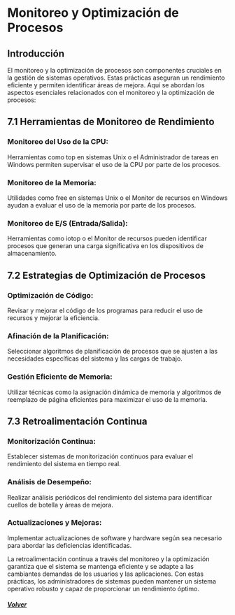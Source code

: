 # Monitoreo y Optimización de Procesos
## Introducción
El monitoreo y la optimización de procesos son componentes cruciales en la gestión de sistemas operativos. Estas prácticas aseguran un rendimiento eficiente y permiten identificar áreas de mejora. Aquí se abordan los aspectos esenciales relacionados con el monitoreo y la optimización de procesos:
## 7.1 Herramientas de Monitoreo de Rendimiento
### Monitoreo del Uso de la CPU: 
Herramientas como top en sistemas Unix o el Administrador de tareas en Windows permiten supervisar el uso de la CPU por parte de los procesos.
### Monitoreo de la Memoria:
Utilidades como free en sistemas Unix o el Monitor de recursos en Windows ayudan a evaluar el uso de la memoria por parte de los procesos.
### Monitoreo de E/S (Entrada/Salida): 
Herramientas como iotop o el Monitor de recursos pueden identificar procesos que generan una carga significativa en los dispositivos de almacenamiento.
## 7.2 Estrategias de Optimización de Procesos
### Optimización de Código:
Revisar y mejorar el código de los programas para reducir el uso de recursos y mejorar la eficiencia.
### Afinación de la Planificación: 
Seleccionar algoritmos de planificación de procesos que se ajusten a las necesidades específicas del sistema y las cargas de trabajo.
### Gestión Eficiente de Memoria: 
Utilizar técnicas como la asignación dinámica de memoria y algoritmos de reemplazo de página eficientes para maximizar el uso de la memoria.
## 7.3 Retroalimentación Continua
### Monitorización Continua: 
Establecer sistemas de monitorización continuos para evaluar el rendimiento del sistema en tiempo real.
### Análisis de Desempeño:
Realizar análisis periódicos del rendimiento del sistema para identificar cuellos de botella y áreas de mejora.
### Actualizaciones y Mejoras: 
Implementar actualizaciones de software y hardware según sea necesario para abordar las deficiencias identificadas.

La retroalimentación continua a través del monitoreo y la optimización garantiza que el sistema se mantenga eficiente y se adapte a las cambiantes demandas de los usuarios y las aplicaciones. Con estas prácticas, los administradores de sistemas pueden mantener un sistema operativo robusto y capaz de proporcionar un rendimiento óptimo.
#### *[Volver](00_Introduccio.md)*